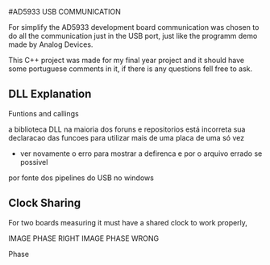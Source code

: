 #AD5933 USB COMMUNICATION

For simplify the AD5933 development board communication was chosen to do all the communication just in the USB port, just like the programm demo made by Analog Devices.

This C++ project was made for my final year project and it should have some portuguese comments in it, if there is any questions fell free to ask.

## DLL Explanation

Funtions and callings

a biblioteca DLL na maioria dos foruns e repositorios está incorreta sua declaracao das funcoes para utilizar mais de uma placa de uma só vez
- ver novamente o erro para mostrar a defirenca e por o arquivo errado se possivel

por fonte dos pipelines do USB no windows
<link rel="stylesheet" type="text/css" href="https://docs.microsoft.com/en-us/windows-hardware/drivers/usbcon/usb-endpoints-and-their-pipes"> 

## Clock Sharing

For two boards measuring it must have a shared clock to work properly, 

IMAGE PHASE RIGHT
IMAGE PHASE WRONG

Phase 

